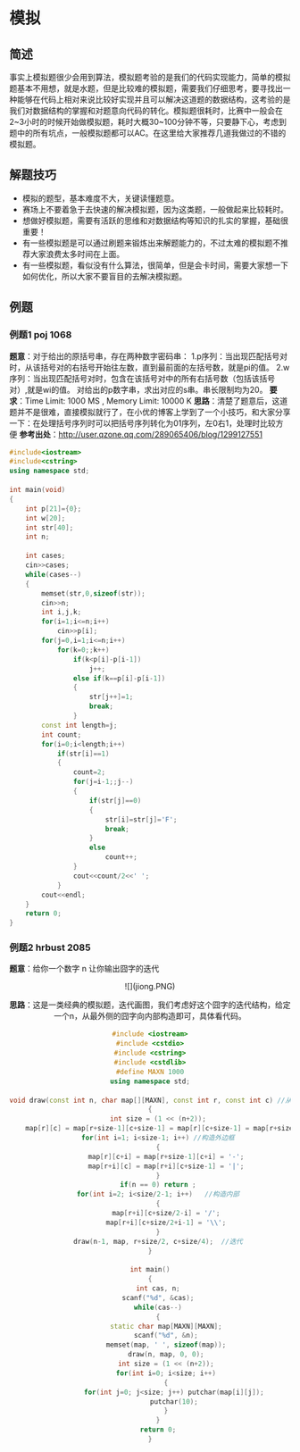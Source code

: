 # 模拟
## 简述
事实上模拟题很少会用到算法，模拟题考验的是我们的代码实现能力，简单的模拟题基本不用想，就是水题，但是比较难的模拟题，需要我们仔细思考，要寻找出一种能够在代码上相对来说比较好实现并且可以解决这道题的数据结构，这考验的是我们对数据结构的掌握和对题意向代码的转化。模拟题很耗时，比赛中一般会在2~3小时的时候开始做模拟题，耗时大概30~100分钟不等，只要静下心，考虑到题中的所有坑点，一般模拟题都可以AC。在这里给大家推荐几道我做过的不错的模拟题。

## 解题技巧
- 模拟的题型，基本难度不大，关键读懂题意。
- 赛场上不要着急于去快速的解决模拟题，因为这类题，一般做起来比较耗时。
- 想做好模拟题，需要有活跃的思维和对数据结构等知识的扎实的掌握，基础很重要！
- 有一些模拟题是可以通过刷题来锻炼出来解题能力的，不过太难的模拟题不推荐大家浪费太多时间在上面。
- 有一些模拟题，看似没有什么算法，很简单，但是会卡时间，需要大家想一下如何优化，所以大家不要盲目的去解决模拟题。

## 例题
### 例题1 poj 1068
**题意**：对于给出的原括号串，存在两种数字密码串：
1.p序列：当出现匹配括号对时，从该括号对的右括号开始往左数，直到最前面的左括号数，就是pi的值。
2.w序列：当出现匹配括号对时，包含在该括号对中的所有右括号数（包括该括号对）,就是wi的值。
对给出的p数字串，求出对应的s串。串长限制均为20。
**要求**：Time Limit: 1000 MS , Memory Limit: 10000 K
**思路**：清楚了题意后，这道题并不是很难，直接模拟就行了，在小优的博客上学到了一个小技巧，和大家分享一下：在处理括号序列时可以把括号序列转化为01序列，左0右1，处理时比较方便
**参考出处**：http://user.qzone.qq.com/289065406/blog/1299127551

```cpp
#include<iostream>
#include<cstring>
using namespace std;

int main(void)
{
    int p[21]={0};
    int w[20];
    int str[40];
    int n;

    int cases;
    cin>>cases;
    while(cases--)
    {
        memset(str,0,sizeof(str));
        cin>>n;
        int i,j,k;
        for(i=1;i<=n;i++)
            cin>>p[i];
        for(j=0,i=1;i<=n;i++)
            for(k=0;;k++)
                if(k<p[i]-p[i-1])
                    j++;
                else if(k==p[i]-p[i-1])
                {
                    str[j++]=1;
                    break;
                }
        const int length=j;
        int count;
        for(i=0;i<length;i++)
            if(str[i]==1)
            {
                count=2;
                for(j=i-1;;j--)
                {
                    if(str[j]==0)
                    {
                        str[i]=str[j]='F';
                        break;
                    }
                    else
                        count++;
                }
                cout<<count/2<<' ';
            }
        cout<<endl;
    }
    return 0;
}
```
### 例题2 hrbust 2085
**题意**：给你一个数字 n 让你输出囧字的迭代
<center>![](jiong.PNG)<center>

**思路**：这是一类经典的模拟题，迭代画图，我们考虑好这个囧字的迭代结构，给定一个n，从最外侧的囧字向内部构造即可，具体看代码。
```cpp
#include <iostream>
#include <cstdio>
#include <cstring>
#include <cstdlib>
#define MAXN 1000
using namespace std;

void draw(const int n, char map[][MAXN], const int r, const int c) //从最大的向里面构造
{
    int size = (1 << (n+2));
    map[r][c] = map[r+size-1][c+size-1] = map[r][c+size-1] = map[r+size-1][c] = '+'; //构造四个角落
    for(int i=1; i<size-1; i++) //构造外边框
    {
        map[r][c+i] = map[r+size-1][c+i] = '-';
        map[r+i][c] = map[r+i][c+size-1] = '|';
    }
    if(n == 0) return ;
    for(int i=2; i<size/2-1; i++)   //构造内部
    {
        map[r+i][c+size/2-i] = '/';
        map[r+i][c+size/2+i-1] = '\\';
    }
    draw(n-1, map, r+size/2, c+size/4);  //迭代
}

int main()
{
    int cas, n;
    scanf("%d", &cas);
    while(cas--)
    {
        static char map[MAXN][MAXN];
        scanf("%d", &n);
        memset(map, ' ', sizeof(map));
        draw(n, map, 0, 0);
        int size = (1 << (n+2));
        for(int i=0; i<size; i++)
        {
            for(int j=0; j<size; j++) putchar(map[i][j]);
            putchar(10);
        }
    }
    return 0;
}
```
























